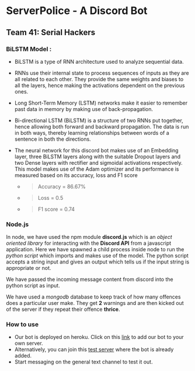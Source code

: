 # ServerPolice - A Discord Bot
## Team 41: Serial Hackers

###  BiLSTM Model :

> 

 - BiLSTM is a type of RNN architecture used to analyze sequential data.
 - RNNs use their internal state to process sequences of inputs as they are all related to each other.  They provide the same weights  and biases to all the layers, hence making the activations dependent on the previous ones.

   > 
 - Long Short-Term Memory (LSTM) networks make it easier to remember past data in memory by making use of back-propagation.

   > 

 - Bi-directional LSTM (BiLSTM) is a structure of two RNNs put together, hence allowing both forward and backward propagation. The    data is run in both ways, thereby learning relationships between    words of a sentence in both the directions.

   > 

 - The neural network for this discord bot makes use of an Embedding layer, three BiLSTM layers along with the suitable Dropout layers and two Dense layers with rectifier and sigmoidal activations respectively. This model makes use of the Adam optimizer and its performance is measured based on its accuracy, loss and F1 score
    - > Accuracy = 86.67%
    - > Loss = 0.5
    - > F1 score = 0.74
    
### Node.js

In node, we have used the npm module **discord.js** which is an *object oriented library* for interacting with the **Discord API** from a javascript application. Here we have spawned a child process inside node
to run the *python script* which imports and makes use of the model. The python script accepts a string input and gives an output which tells us if the input string is appropriate or not. 

We have passed the incoming message content from discord into the python script as input. 

We have used a *mongodb* database to keep track of how many offences does a particular user make. They get **2** warnings and are then kicked out of the server if they repeat their offence **thrice**.

### How to use

+ Our bot is deployed on heroku. Click on this [link](https://tinyurl.com/serialhackers) to add our bot to your own server.
+ Alternatively, you can join this [test server](https://discord.gg/e5HZGvdGDg) where the bot is already added. 
+ Start messaging on the general text channel to test it out.
